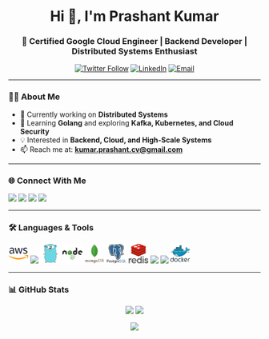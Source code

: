 <h1 align="center">Hi 👋, I'm Prashant Kumar</h1>
<h3 align="center">🚀 Certified Google Cloud Engineer | Backend Developer | Distributed Systems Enthusiast</h3>

<p align="center">
  <a href="https://twitter.com/prashantzsharma"><img src="https://img.shields.io/twitter/follow/prashantzsharma?style=for-the-badge" alt="Twitter Follow"/></a>
  <a href="https://linkedin.com/in/prashant0000"><img src="https://img.shields.io/badge/LinkedIn-Prashant%20Kumar-blue?style=for-the-badge&logo=linkedin" alt="LinkedIn"/></a>
  <a href="mailto:kumar.prashant.cv@gmail.com"><img src="https://img.shields.io/badge/Email-kumar.prashant.cv%40gmail.com-red?style=for-the-badge&logo=gmail" alt="Email"/></a>
</p>

---

### 👨‍💻 About Me
- 🔭 Currently working on **Distributed Systems**  
- 🌱 Learning **Golang** and exploring **Kafka, Kubernetes, and Cloud Security**  
- 💡 Interested in **Backend, Cloud, and High-Scale Systems**  
- 📫 Reach me at: **kumar.prashant.cv@gmail.com**

---

### 🌐 Connect With Me
<p>
<a href="https://twitter.com/prashantzsharma"><img src="https://raw.githubusercontent.com/rahuldkjain/github-profile-readme-generator/master/src/images/icons/Social/twitter.svg" width="40"/></a>
<a href="https://linkedin.com/in/prashant0000"><img src="https://raw.githubusercontent.com/rahuldkjain/github-profile-readme-generator/master/src/images/icons/Social/linked-in-alt.svg" width="40"/></a>
<a href="https://instagram.com/prashantsharma_000"><img src="https://raw.githubusercontent.com/rahuldkjain/github-profile-readme-generator/master/src/images/icons/Social/instagram.svg" width="40"/></a>
<a href="https://leetcode.com/prashant-00-00/"><img src="https://raw.githubusercontent.com/rahuldkjain/github-profile-readme-generator/master/src/images/icons/Social/leet-code.svg" width="40"/></a>
</p>

---

### 🛠 Languages & Tools
<p>
<a href="https://aws.amazon.com"><img src="https://raw.githubusercontent.com/devicons/devicon/master/icons/amazonwebservices/amazonwebservices-original-wordmark.svg" width="40"/></a>
<a href="https://cloud.google.com"><img src="https://www.vectorlogo.zone/logos/google_cloud/google_cloud-icon.svg" width="40"/></a>
<a href="https://golang.org"><img src="https://raw.githubusercontent.com/devicons/devicon/master/icons/go/go-original.svg" width="40"/></a>
<a href="https://nodejs.org"><img src="https://raw.githubusercontent.com/devicons/devicon/master/icons/nodejs/nodejs-original-wordmark.svg" width="40"/></a>
<a href="https://www.mongodb.com"><img src="https://raw.githubusercontent.com/devicons/devicon/master/icons/mongodb/mongodb-original-wordmark.svg" width="40"/></a>
<a href="https://www.postgresql.org"><img src="https://raw.githubusercontent.com/devicons/devicon/master/icons/postgresql/postgresql-original-wordmark.svg" width="40"/></a>
<a href="https://redis.io"><img src="https://raw.githubusercontent.com/devicons/devicon/master/icons/redis/redis-original-wordmark.svg" width="40"/></a>
<a href="https://kafka.apache.org"><img src="https://www.vectorlogo.zone/logos/apache_kafka/apache_kafka-icon.svg" width="40"/></a>
<a href="https://kubernetes.io"><img src="https://www.vectorlogo.zone/logos/kubernetes/kubernetes-icon.svg" width="40"/></a>
<a href="https://www.docker.com"><img src="https://raw.githubusercontent.com/devicons/devicon/master/icons/docker/docker-original-wordmark.svg" width="40"/></a>
</p>

---

### 📊 GitHub Stats
<p align="center">
<img src="https://github-readme-stats.vercel.app/api?username=prashant-00-00&show_icons=true&theme=radical" height="150"/>
<img src="https://github-readme-stats.vercel.app/api/top-langs/?username=prashant-00-00&layout=compact&theme=radical" height="150"/>
</p>

<p align="center">
<img src="https://streak-stats.demolab.com/?user=prashant-00-00&theme=radical" height="150"/>
</p>
